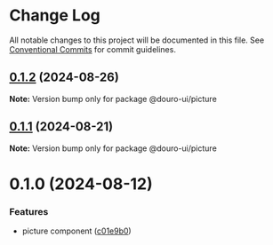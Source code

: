 # Change Log

All notable changes to this project will be documented in this file.
See [Conventional Commits](https://conventionalcommits.org) for commit guidelines.

## [0.1.2](https://github.com/Douro-ui/design-system/compare/@douro-ui/picture@0.1.1...@douro-ui/picture@0.1.2) (2024-08-26)

**Note:** Version bump only for package @douro-ui/picture

## [0.1.1](https://github.com/Douro-ui/design-system/compare/@douro-ui/picture@0.1.0...@douro-ui/picture@0.1.1) (2024-08-21)

**Note:** Version bump only for package @douro-ui/picture

# 0.1.0 (2024-08-12)

### Features

- picture component ([c01e9b0](https://github.com/Douro-ui/design-system/commit/c01e9b0f44f6732f973ee5bd92b4e1ab752123de))
